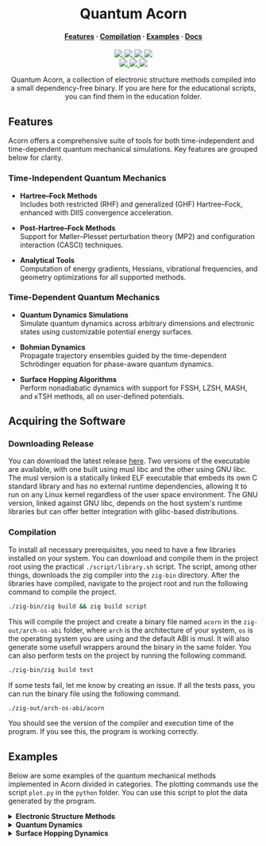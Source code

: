 <h1 align="center">Quantum Acorn</h1>

<h4 align="center">
  <a href="https://github.com/tjira/acorn#features">Features</a>
  ·
  <a href="https://github.com/tjira/acorn#compilation">Compilation</a>
  ·
  <a href="https://github.com/tjira/acorn#examples">Examples</a>
  ·
  <a href="https://tjira.github.io/acorn/">Docs</a>
</h4>

<p align="center">
    <a href="https://github.com/tjira/acorn/pulse">
        <img src="https://img.shields.io/github/last-commit/tjira/acorn?style=for-the-badge"/>
    </a>
    <a href="https://github.com/tjira/acorn/blob/master/LICENSE.md">
        <img src="https://img.shields.io/github/license/tjira/acorn?style=for-the-badge"/>
    </a>
    <a href="https://github.com/tjira/acorn/actions/workflows/test.yml">
        <img src="https://img.shields.io/github/actions/workflow/status/tjira/acorn/test.yml?style=for-the-badge&label=test"/>
    </a>
    <a href="https://github.com/tjira/acorn/stargazers">
        <img src="https://img.shields.io/github/stars/tjira/acorn?style=for-the-badge"/>
    </a>
    <br>
    <a href="https://github.com/tjira/acorn">
        <img src="https://img.shields.io/github/languages/code-size/tjira/acorn?style=for-the-badge"/>
    </a>
    <a href="https://github.com/tjira/acorn/releases/latest">
        <img src="https://img.shields.io/github/v/release/tjira/acorn?display_name=tag&style=for-the-badge"/>
    </a>
    <a href="https://github.com/tjira/acorn/releases/latest">
        <img src="https://img.shields.io/github/downloads/tjira/acorn/total?style=for-the-badge"/>
    </a>
</p>

<p align="center">
Quantum Acorn, a collection of electronic structure methods compiled into a small dependency-free binary. If you are here for the educational scripts, you can find them in the education folder.
</p>

## Features

Acorn offers a comprehensive suite of tools for both time-independent and time-dependent quantum mechanical simulations. Key features are grouped below for clarity.

### Time-Independent Quantum Mechanics

* **Hartree–Fock Methods**  
  Includes both restricted (RHF) and generalized (GHF) Hartree–Fock, enhanced with DIIS convergence acceleration.

* **Post-Hartree–Fock Methods**  
  Support for Møller–Plesset perturbation theory (MP2) and configuration interaction (CASCI) techniques.

* **Analytical Tools**  
  Computation of energy gradients, Hessians, vibrational frequencies, and geometry optimizations for all supported methods.

### Time-Dependent Quantum Mechanics

* **Quantum Dynamics Simulations**  
  Simulate quantum dynamics across arbitrary dimensions and electronic states using customizable potential energy surfaces.

* **Bohmian Dynamics**  
  Propagate trajectory ensembles guided by the time-dependent Schrödinger equation for phase-aware quantum dynamics.

* **Surface Hopping Algorithms**  
  Perform nonadiabatic dynamics with support for FSSH, LZSH, MASH, and κTSH methods, all on user-defined potentials.

## Acquiring the Software

### Downloading Release

You can download the latest release [here](https://github.com/tjira/acorn/releases/latest). Two versions of the executable are available, with one built using musl libc and the other using GNU libc. The musl version is a statically linked ELF executable that embeds its own C standard library and has no external runtime dependencies, allowing it to run on any Linux kernel regardless of the user space environment. The GNU version, linked against GNU libc, depends on the host system's runtime libraries but can offer better integration with glibc-based distributions.

### Compilation

To install all necessary prerequisites, you need to have a few libraries installed on your system. You can download and compile them in the project root using the practical `./script/library.sh` script. The script, among other things, downloads the zig compiler into the `zig-bin` directory. After the libraries have compiled, navigate to the project root and run the following command to compile the project.

```bash
./zig-bin/zig build && zig build script
```

This will compile the project and create a binary file named `acorn` in the `zig-out/arch-os-abi` folder, where `arch` is the architecture of your system, `os` is the operating system you are using and the default ABI is musl. It will also generate some usefull wrappers around the binary in the same folder. You can also perform tests on the project by running the following command.

```bash
./zig-bin/zig build test
```

If some tests fail, let me know by creating an issue. If all the tests pass, you can run the binary file using the following command.

```bash
./zig-out/arch-os-abi/acorn
```

You should see the version of the compiler and execution time of the program. If you see this, the program is working correctly.

## Examples

Below are some examples of the quantum mechanical methods implemented in Acorn divided in categories. The plotting commands use the script `plot.py` in the `python` folder. You can use this script to plot the data generated by the program.

<details>

<summary><b>Electronic Structure Methods</b></summary>

- [Hartree–Fock Method](#hartreefock-method)
- [Møller–Plesset Perturbation Theory](#møllerplesset-perturbation-theory)
- [Full Configuration Interaction](#full-configuration-interaction)

### Hartree–Fock Method

The input below performs a geometry optimization using the Hartree–Fock method, followed by calculations of the energy, gradient, Hessian, and related properties. The example system used here is a partially optimized water molecule. To use a custom geometry from an .xyz file, remove the `system` field and add a `system_file` field pointing to the path of your coordinate file.

```json
{
    "hartree_fock" : {
        "system" : {
            "atoms" : [8, 1, 1],
            "coords" : [
                [-0.04, -0.01, -0.01],
                [ 0.65, -0.51,  0.47],
                [ 0.38,  0.87, -0.06]
            ]
        },
        "integral" : {
            "basis" : "sto-3g"
        },
        "optimize" : {},
        "gradient" : {},
        "hessian" : {}
    }
}
```

### Møller–Plesset Perturbation Theory

The input below performs a geometry optimization using the Møller–Plesset perturbation theory (MP2) method, followed by calculations of the energy, gradient, Hessian, and related properties. The example system is the same partially optimized water molecule used in the Hartree-Fock example above.

```json
{
    "moller_plesset" : {
        "hartree_fock" : {
            "system" : {
                "atoms" : [8, 1, 1],
                "coords" : [
                    [-0.04, -0.01, -0.01],
                    [ 0.65, -0.51,  0.47],
                    [ 0.38,  0.87, -0.06]
                ]
            },
            "integral" : {
                "basis" : "sto-3g"
            }
        },
        "order" : 2,
        "optimize" : {},
        "gradient" : {},
        "hessian" : {}
    }
}
```

### Full Configuration Interaction

The following example calculates the Full Configuration Interaction (FCI) energy of the same water molecule used in the previous examples. You can perform geometry optimization or compute gradients and Hessians in the same way as for the Hartree–Fock (HF) or Møller–Plesset (MP2) methods. If the `active_space` variable is set to `null`, the program uses the full FCI method. Alternatively, you can define an active space by providing an array of two numbers: the first specifies the number of electrons, and the second the number of spin orbitals they occupy.

```json
{
    "configuration_interaction" : {
        "hartree_fock" : {
            "system" : {
                "atoms" : [8, 1, 1],
                "coords" : [
                    [-0.04, -0.01, -0.01],
                    [ 0.65, -0.51,  0.47],
                    [ 0.38,  0.87, -0.06]
                ]
            },
            "integral" : {
                "basis" : "sto-3g"
            }
        },
        "active_space" : null
    }
}
```

</details>

<details>

- [Real Time Adiabatic Quantum Dynamics](#real-time-adiabatic-quantum-dynamics-with-bohmian-trajectories)
- [Real Time Nonadiabatic Quantum Dynamics](#real-time-nonadiabatic-quantum-dynamics)

<summary><b>Quantum Dynamics</b></summary>

### Real Time Adiabatic Quantum Dynamics with Bohmian Trajectories

This example demonstrates real-time quantum dynamics of a particle in a harmonic potential, along with Bohmian dynamics for quantum trajectories. The particle is initially prepared as a Gaussian wavepacket and evolves over time. The resulting wavefunction is saved to a file named `WAVEFUNCTION.mat` in the current directory. The input file for this example is shown below.

```json
{
    "quantum_dynamics" : {
        "adiabatic" : false,
        "iterations" : 1000,
        "mode" : [0, 1],
        "time_step" : 0.1,
        "grid" : {
            "limits" : [-8, 8],
            "points" : 512
        },
        "hamiltonian" : {
            "dims" : 1,
            "matrix" : [["0.5*r1^2"]]
        },
        "initial_conditions" : {
            "mass" : 1,
            "momentum" : [0],
            "position" : [1],
            "state" : 0,
            "gamma" : 2
        },
        "write" : {
            "bohm_position" : "POSITION_BOHM.mat",
            "bohm_position_mean" : "POSITION_BOHM_MEAN.mat",
            "position" : "POSITION_EXACT.mat",
            "wavefunction" : "WAVEFUNCTION.mat"
        },
        "bohmian_dynamics" : {
            "trajectories" : 100
        }
    }
}
```

The input file can be run like any other program in Acorn, no special flags are required. This simulation is fast and should complete in under a second. You can visualize the wavefunction and the trajectories with the commands below.

```bash
./python/lines.py WAVEFUNCTION.mat:0,1 --legends every "Re(\$\Psi\$)" "Im(\$\Psi\$)" --xlabel "Coordinate (a.u.)" --ylabel "Wavefunction" --animate 2
```

```bash
./python/lines.py POSITION_BOHM.mat POSITION_EXACT.mat POSITION_BOHM_MEAN.mat --alphas 0-99 0.1 --colors 0-99,100,101 tab:blue tab:orange black --styles 101 dashed --xlabel "Time (a.u.)" --ylabel "Coordinate (a.u.)"
```

Acorn also supports higher dimensions. As an example you can simulate a 2D wavefunction in a 2D harmonic potential using the following input. The Bohmian dynamics is also available for higher dimension the same way as in the previous example.

```json
{
    "quantum_dynamics" : {
        "adiabatic" : false,
        "iterations" : 1000,
        "mode" : [0, 1],
        "time_step" : 0.1,
        "grid" : {
            "limits" : [-8, 8],
            "points" : 256
        },
        "hamiltonian" : {
            "dims" : 2,
            "matrix" : [["0.5*(r1^2+r2^2)"]]
        },
        "initial_conditions" : {
            "mass" : 1,
            "momentum" : [0, 0],
            "position" : [1, 1],
            "state" : 0,
            "gamma" : 2
        },
        "write" : {
            "wavefunction" : "WAVEFUNCTION.mat"
        }
    }
}
```

This simulation takes a few seconds, since the time complexity increases exponentially. Visualizing the 3D complex wavefunction is a little tricky. One way is to plot the square of the wavefunction on a 2D heatmap. You can visualize the wavefunction this way with the command below.

```bash
./python/heatmap.py WAVEFUNCTION.mat:0,1 --xlabel "Coordinate (a.u.)" --ylabel "Coordinate (a.u.)" --transform norm --animate 2
```

### Real Time Nonadiabatic Quantum Dynamics

This example illustrates real-time quantum dynamics on the first Tully potential, represented in the adiabatic basis. While the Tully potentials are predefined, you may also supply a custom potential matrix, as shown in earlier examples. Bohmian trajectories can be enabled in the same way as before. The simulation exports the time-dependent wavefunction and the potential. The input file for this example is shown below.

```json
{
    "quantum_dynamics" : {
        "adiabatic" : true,
        "iterations" : 500,
        "mode" : [0, 1],
        "time_step" : 10,
        "grid" : {
            "limits" : [-16, 32],
            "points" : 2048
        },
        "hamiltonian" : {
            "name" : "tully1D_1"
        },
        "initial_conditions" : {
            "mass" : 2000,
            "momentum" : [10],
            "position" : [-10],
            "state" : 1,
            "gamma" : 2
        },
        "write" : {
            "wavefunction" : "WAVEFUNCTION.mat",
            "population" : "POPULATION.mat"
        }
    }
}
```

This simulation is fast and should complete approximately in a second. You can visualize the wavefunction and state population with the commands below. The wavefunctions on each states are vertically separated for better visualization.

```bash
./python/lines.py WAVEFUNCTION.mat:0,1,2,3 --legends every "Re(\$\Psi_0\$)" "Im(\$\Psi_0\$)" "Re(\$\Psi_1\$)" "Im(\$\Psi_1\$)" --offsets every -1 -1 1 1 --xlabel "Coordinate (a.u.)" --ylabel "Wavefunction" --animate 4
```

```bash
./python/lines.py POPULATION.mat --legends every "S\$_0\$" "S\$_1\$" --xlabel "Time (a.u.)" --ylabel "Population"
```

</details>

<details>

<summary><b>Surface Hopping Dynamics</b></summary>

- [Surface Hopping Dynamics](#surface-hopping-dynamics)

### Surface Hopping Dynamics

This example demonstrates how to run a surface hopping dynamics. The below example executes a Fewest Switches Surface Hopping (FSSH) dynamics on the same potential as the real-time nonadiabatic quantum dynamics example above.

```json
{
    "classical_dynamics" : {
        "iterations" : 5000,
        "time_step" : 1,
        "trajectories" : 1000,
        "hamiltonian" : {
            "name" : "tully1D_1"
        },
        "initial_conditions" : {
            "mass" : [2000],
            "momentum_mean" : [10],
            "momentum_std" : [1],
            "position_mean" : [-10],
            "position_std" : [0.5],
            "state" : [0, 1]
        },
        "log_intervals" : {
            "iteration" : 500,
            "trajectory" : 100
        },
        "write" : {
            "population_mean" : "POPULATION_MEAN.mat"
        },
        "fewest_switches" : {}
    }
}
```

This simulation is slow and will take a few second to complete. You can visualize the mean population of each state with the command below.

```bash
./python/lines.py POPULATION_MEAN.mat --legends every "S\$_0\$" "S\$_1\$" --xlabel "Time (a.u.)" --ylabel "Population"
```

</details>
